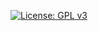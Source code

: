 



[![License: GPL v3](https://img.shields.io/badge/License-GPLv3-blue.svg)](https://www.gnu.org/licenses/gpl-3.0)